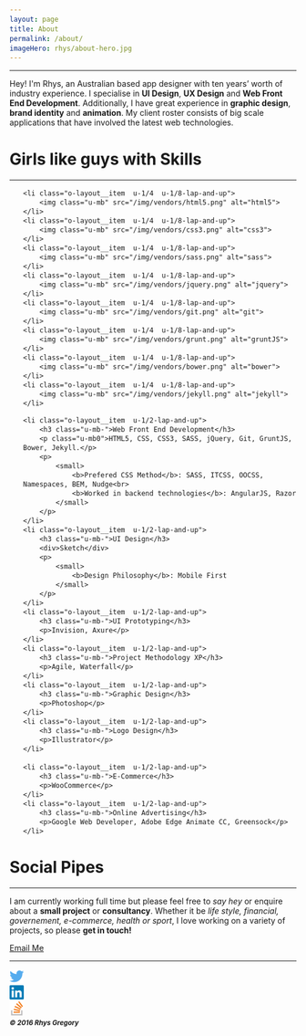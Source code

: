 ```yaml
---
layout: page
title: About
permalink: /about/
imageHero: rhys/about-hero.jpg
---
```

---
Hey! I'm Rhys, an Australian based app designer with ten years’ worth of industry experience. I specialise in **UI Design**, **UX Design** and **Web Front End Development**. Additionally, I have great experience in **graphic design**, **brand identity** and **animation**. My client roster consists of big scale applications that have involved the latest web technologies.

# Girls like guys with Skills
---

<ul class="o-layout  o-layout--center  u-mt+  u-mb">

	<li class="o-layout__item  u-1/4  u-1/8-lap-and-up">
		<img class="u-mb" src="/img/vendors/html5.png" alt="html5">
	</li>
	<li class="o-layout__item  u-1/4  u-1/8-lap-and-up">
		<img class="u-mb" src="/img/vendors/css3.png" alt="css3">
	</li>
	<li class="o-layout__item  u-1/4  u-1/8-lap-and-up">
		<img class="u-mb" src="/img/vendors/sass.png" alt="sass">
	</li>
	<li class="o-layout__item  u-1/4  u-1/8-lap-and-up">
		<img class="u-mb" src="/img/vendors/jquery.png" alt="jquery">
	</li>
	<li class="o-layout__item  u-1/4  u-1/8-lap-and-up">
		<img class="u-mb" src="/img/vendors/git.png" alt="git">
	</li>
	<li class="o-layout__item  u-1/4  u-1/8-lap-and-up">
		<img class="u-mb" src="/img/vendors/grunt.png" alt="gruntJS">
	</li>
	<li class="o-layout__item  u-1/4  u-1/8-lap-and-up">
		<img class="u-mb" src="/img/vendors/bower.png" alt="bower">
	</li>
	<li class="o-layout__item  u-1/4  u-1/8-lap-and-up">
		<img class="u-mb" src="/img/vendors/jekyll.png" alt="jekyll">
	</li>

</ul>

<ul class="o-layout  o-layout--flush  u-mb">

	<li class="o-layout__item  u-1/2-lap-and-up">
		<h3 class="u-mb-">Web Front End Development</h3>
		<p class="u-mb0">HTML5, CSS, CSS3, SASS, jQuery, Git, GruntJS, Bower, Jekyll.</p>
		<p>
			<small>
				<b>Prefered CSS Method</b>: SASS, ITCSS, OOCSS, Namespaces, BEM, Nudge<br>
				<b>Worked in backend technologies</b>: AngularJS, Razor
			</small>
		</p>
	</li>
	<li class="o-layout__item  u-1/2-lap-and-up">
		<h3 class="u-mb-">UI Design</h3>
		<div>Sketch</div>
		<p>
			<small>
				<b>Design Philosophy</b>: Mobile First
			</small>
		</p>
	</li>
	<li class="o-layout__item  u-1/2-lap-and-up">
		<h3 class="u-mb-">UI Prototyping</h3>
		<p>Invision, Axure</p>
	</li>
	<li class="o-layout__item  u-1/2-lap-and-up">
		<h3 class="u-mb-">Project Methodology XP</h3>
		<p>Agile, Waterfall</p>
	</li>
	<li class="o-layout__item  u-1/2-lap-and-up">
		<h3 class="u-mb-">Graphic Design</h3>
		<p>Photoshop</p>
	</li>
	<li class="o-layout__item  u-1/2-lap-and-up">
		<h3 class="u-mb-">Logo Design</h3>
		<p>Illustrator</p>
	</li>
	
	<li class="o-layout__item  u-1/2-lap-and-up">
		<h3 class="u-mb-">E-Commerce</h3>
		<p>WooCommerce</p>
	</li>
	<li class="o-layout__item  u-1/2-lap-and-up">
		<h3 class="u-mb-">Online Advertising</h3>
		<p>Google Web Developer, Adobe Edge Animate CC, Greensock</p>
	</li>

</ul>

# Social Pipes
---

I am currently working full time but please feel free to *say hey* or enquire about a **small project** or **consultancy**. Whether it be *life style, financial, governement, e-commerce, health or sport*, I love working on a variety of projects, so please **get in touch!**

<a class="o-btn  c-btn  u-mb" href="mailto:rhys.m.gregory@gmail.com">Email Me</a>

---

<div class="o-media  o-media--center  u-mb">
	<div class="o-media__item">
		<a class="u-link-img" href="https://twitter.com/RhysyGregory" target="_blank">
			<img width="25" src="/img/brands/twitter.png" alt="twitter">
		</a>
	</div>
	<div class="o-media__item">
		<a class="u-link-img" href="https://au.linkedin.com/in/rhys-gregory-28417510a" target="_blank">
			<img width="25" src="/img/brands/linkedin.png" alt="linkedin">
		</a>
	</div>
	<div class="o-media__item">
		<a class="u-link-img" href="http://stackoverflow.com/users/4701855/rhys" target="_blank">
			<img width="25" src="/img/brands/stackoverflow.png" alt="stackoverflow">
		</a>
	</div>
</div>

<div class="u-text-center"><small><i><b>© 2016 Rhys Gregory</b></i></small></div>
